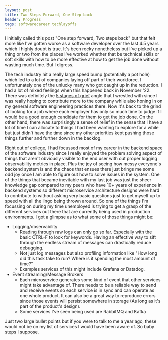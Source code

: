 ```yaml
---
layout: post
title: Two Steps Forward, One Step back
header: Progress
tags: softwarecareer techlayoffs
---
```


I initially called this post "One step forward, Two steps back" but that felt more like I've gotten worse as a
software developer over the last 4.5 years which I highly doubt is true. It's been rocky nonetheless but I've picked up
a thing or two from the places I've worked whether that be technical skills or soft skills with how to be more
effective at how to get the job done without wasting much time. But I digress.

The tech industry hit a really large speed bump (potentially a pot hole) which led to a lot of companies laying off part
of their workforce. I unfortunately one of the unlucky many who got caught up in the reduction. I had a lot of mixed
feelings when this happened back in November '22. There was definitely the [5 stages of grief](https://www.verywellmind.com/five-stages-of-grief-4175361)
angle that I wrestled with since I was really hoping to contribute more to the company while also honing in on my general
software engineering practices there. Now it's back to the grind of looking for a job where each employer has only so
much time to judge if I would be a good enough candidate for them to get the job done. On the other hand, there was
surprisingly a sense of relief in the sense that I have a lot of time I can allocate to things I had been wanting to
explore for a while but just didn't have the time since my other priorities kept pushing those things further and further
down in the backlog.

Right out of college, I had focussed most of my career in the backend space of the software industry since I really
enjoyed the problem solving aspect of things that aren't obviously visible to the end user with out proper logging
observability metrics in place. Plus the joy of seeing how messy everyone's backend system is and the chaos that ensues
there just brings me some odd joy once I am able to figure out how to solve issues in the system. One of the things that
became inevitable with my last job was just the sheer knowledge gap compared to my peers who have 10+ years of
experience in backend systems so different microservice architecture designs were hard to contribute to without asking
very basic questions just to get myself up to speed with all the lingo being thrown around. So one of the things I'm
focussing on during my time unemployed is trying to get a grasp of the different services out there that are currently
being used in production environments. I got a glimpse as to what some of those things might be:

- Logging/observability
  - Reading through raw logs can only go so far. Especially with the basic CTRL-F to look for keywords. Having an
    effective way to sift through the endless stream of messages can drastically reduce debugging.
  - Not just log messages but also profiling information like "How long did this task take to run? Where is it spending
    the most amount of time?"
  - Examples services of this might include Grafana or Datadog.
- Event streaming/Message Brokers
  - Each microservice generates some kind of event that other services might take advantage of. There needs to be a
    reliable way to send and receive events so each service is in sync and can operate as one whole product. It can
    also be a great way to reproduce errors since those events will persist somewhere in storage (As long as it's part
    of the product's design).
  - Some services I've seen being used are RabbitMQ and Kafka

Just two large bullet points but if you were to talk to me a year ago, these would not be on my list of services I would
have been aware of. So baby steps I suppose.
